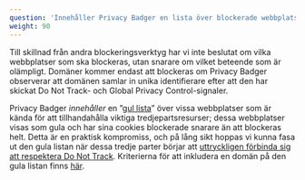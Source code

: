 ```yaml
---
question: 'Innehåller Privacy Badger en lista över blockerade webbplatser?'
weight: 90
---
```


Till skillnad från andra blockeringsverktyg har vi inte beslutat om vilka webbplatser som ska blockeras, utan snarare om vilket beteende som är olämpligt. Domäner kommer endast att blockeras om Privacy Badger observerar att domänen samlar in unika identifierare efter att den har skickat Do Not Track- och Global Privacy Control-signaler.

Privacy Badger _innehåller_ en ”[gul lista](https://github.com/EFForg/privacybadger/blob/master/src/data/pbconfig.json)” över vissa webbplatser som är kända för att tillhandahålla viktiga tredjepartsresurser; dessa webbplatser visas som gula och har sina cookies blockerade snarare än att blockeras helt. Detta är en praktisk kompromiss, och på lång sikt hoppas vi kunna fasa ut den gula listan när dessa tredje parter börjar att [uttryckligen förbinda sig att respektera Do Not Track](https://www.eff.org/dnt-policy). Kriterierna för att inkludera en domän på den gula listan finns [här](https://github.com/EFForg/privacybadger/blob/master/doc/yellowlist-criteria.md).
